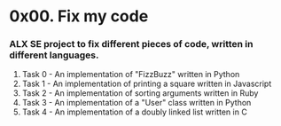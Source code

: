 <h1>0x00. Fix my code</h1>

<h3>ALX SE project to fix different pieces of code, written in different languages.</h3>

<ol>
<li>Task 0 - An implementation of "FizzBuzz" written in Python</li>
<li>Task 1 - An implementation of printing a square written in Javascript</li>
<li>Task 2 - An implementation of sorting arguments written in Ruby</li>
<li>Task 3 - An implementation of a "User" class written in Python</li>
<li>Task 4 - An implementation of a doubly linked list written in C</li>
</ol>
